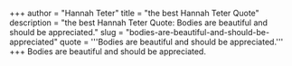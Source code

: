 +++
author = "Hannah Teter"
title = "the best Hannah Teter Quote"
description = "the best Hannah Teter Quote: Bodies are beautiful and should be appreciated."
slug = "bodies-are-beautiful-and-should-be-appreciated"
quote = '''Bodies are beautiful and should be appreciated.'''
+++
Bodies are beautiful and should be appreciated.
